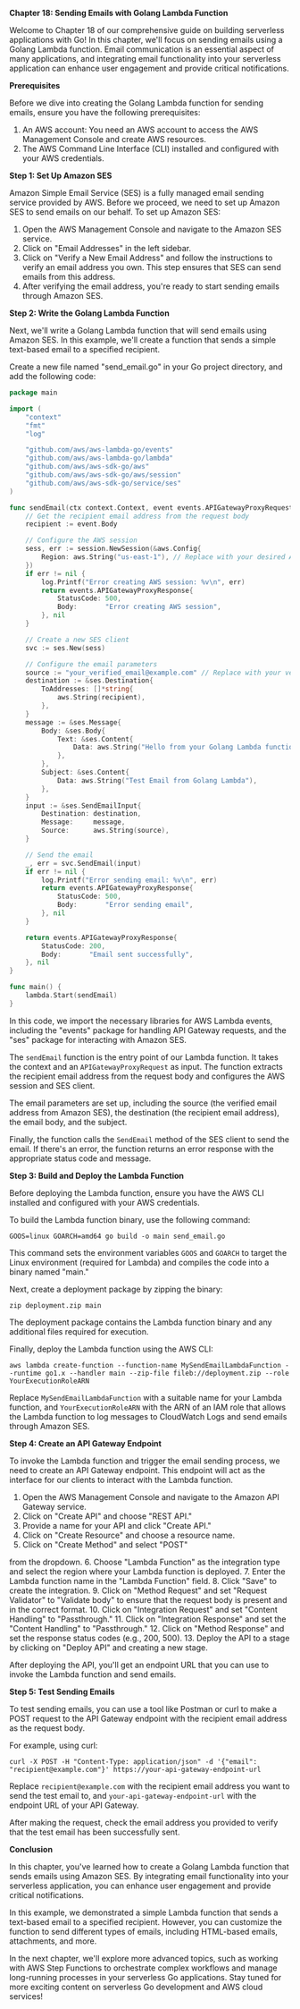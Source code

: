 **Chapter 18: Sending Emails with Golang Lambda Function**

Welcome to Chapter 18 of our comprehensive guide on building serverless applications with Go! In this chapter, we'll focus on sending emails using a Golang Lambda function. Email communication is an essential aspect of many applications, and integrating email functionality into your serverless application can enhance user engagement and provide critical notifications.

**Prerequisites**

Before we dive into creating the Golang Lambda function for sending emails, ensure you have the following prerequisites:

1. An AWS account: You need an AWS account to access the AWS Management Console and create AWS resources.
2. The AWS Command Line Interface (CLI) installed and configured with your AWS credentials.

**Step 1: Set Up Amazon SES**

Amazon Simple Email Service (SES) is a fully managed email sending service provided by AWS. Before we proceed, we need to set up Amazon SES to send emails on our behalf. To set up Amazon SES:

1. Open the AWS Management Console and navigate to the Amazon SES service.
2. Click on "Email Addresses" in the left sidebar.
3. Click on "Verify a New Email Address" and follow the instructions to verify an email address you own. This step ensures that SES can send emails from this address.
4. After verifying the email address, you're ready to start sending emails through Amazon SES.

**Step 2: Write the Golang Lambda Function**

Next, we'll write a Golang Lambda function that will send emails using Amazon SES. In this example, we'll create a function that sends a simple text-based email to a specified recipient.

Create a new file named "send_email.go" in your Go project directory, and add the following code:

```go
package main

import (
	"context"
	"fmt"
	"log"

	"github.com/aws/aws-lambda-go/events"
	"github.com/aws/aws-lambda-go/lambda"
	"github.com/aws/aws-sdk-go/aws"
	"github.com/aws/aws-sdk-go/aws/session"
	"github.com/aws/aws-sdk-go/service/ses"
)

func sendEmail(ctx context.Context, event events.APIGatewayProxyRequest) (events.APIGatewayProxyResponse, error) {
	// Get the recipient email address from the request body
	recipient := event.Body

	// Configure the AWS session
	sess, err := session.NewSession(&aws.Config{
		Region: aws.String("us-east-1"), // Replace with your desired AWS region
	})
	if err != nil {
		log.Printf("Error creating AWS session: %v\n", err)
		return events.APIGatewayProxyResponse{
			StatusCode: 500,
			Body:       "Error creating AWS session",
		}, nil
	}

	// Create a new SES client
	svc := ses.New(sess)

	// Configure the email parameters
	source := "your_verified_email@example.com" // Replace with your verified email address from Amazon SES
	destination := &ses.Destination{
		ToAddresses: []*string{
			aws.String(recipient),
		},
	}
	message := &ses.Message{
		Body: &ses.Body{
			Text: &ses.Content{
				Data: aws.String("Hello from your Golang Lambda function! This is a test email."),
			},
		},
		Subject: &ses.Content{
			Data: aws.String("Test Email from Golang Lambda"),
		},
	}
	input := &ses.SendEmailInput{
		Destination: destination,
		Message:     message,
		Source:      aws.String(source),
	}

	// Send the email
	_, err = svc.SendEmail(input)
	if err != nil {
		log.Printf("Error sending email: %v\n", err)
		return events.APIGatewayProxyResponse{
			StatusCode: 500,
			Body:       "Error sending email",
		}, nil
	}

	return events.APIGatewayProxyResponse{
		StatusCode: 200,
		Body:       "Email sent successfully",
	}, nil
}

func main() {
	lambda.Start(sendEmail)
}
```

In this code, we import the necessary libraries for AWS Lambda events, including the "events" package for handling API Gateway requests, and the "ses" package for interacting with Amazon SES.

The `sendEmail` function is the entry point of our Lambda function. It takes the context and an `APIGatewayProxyRequest` as input. The function extracts the recipient email address from the request body and configures the AWS session and SES client.

The email parameters are set up, including the source (the verified email address from Amazon SES), the destination (the recipient email address), the email body, and the subject.

Finally, the function calls the `SendEmail` method of the SES client to send the email. If there's an error, the function returns an error response with the appropriate status code and message.

**Step 3: Build and Deploy the Lambda Function**

Before deploying the Lambda function, ensure you have the AWS CLI installed and configured with your AWS credentials.

To build the Lambda function binary, use the following command:

```
GOOS=linux GOARCH=amd64 go build -o main send_email.go
```

This command sets the environment variables `GOOS` and `GOARCH` to target the Linux environment (required for Lambda) and compiles the code into a binary named "main."

Next, create a deployment package by zipping the binary:

```
zip deployment.zip main
```

The deployment package contains the Lambda function binary and any additional files required for execution.

Finally, deploy the Lambda function using the AWS CLI:

```
aws lambda create-function --function-name MySendEmailLambdaFunction --runtime go1.x --handler main --zip-file fileb://deployment.zip --role YourExecutionRoleARN
```

Replace `MySendEmailLambdaFunction` with a suitable name for your Lambda function, and `YourExecutionRoleARN` with the ARN of an IAM role that allows the Lambda function to log messages to CloudWatch Logs and send emails through Amazon SES.

**Step 4: Create an API Gateway Endpoint**

To invoke the Lambda function and trigger the email sending process, we need to create an API Gateway endpoint. This endpoint will act as the interface for our clients to interact with the Lambda function.

1. Open the AWS Management Console and navigate to the Amazon API Gateway service.
2. Click on "Create API" and choose "REST API."
3. Provide a name for your API and click "Create API."
4. Click on "Create Resource" and choose a resource name.
5. Click on "Create Method" and select "POST"

 from the dropdown.
6. Choose "Lambda Function" as the integration type and select the region where your Lambda function is deployed.
7. Enter the Lambda function name in the "Lambda Function" field.
8. Click "Save" to create the integration.
9. Click on "Method Request" and set "Request Validator" to "Validate body" to ensure that the request body is present and in the correct format.
10. Click on "Integration Request" and set "Content Handling" to "Passthrough."
11. Click on "Integration Response" and set the "Content Handling" to "Passthrough."
12. Click on "Method Response" and set the response status codes (e.g., 200, 500).
13. Deploy the API to a stage by clicking on "Deploy API" and creating a new stage.

After deploying the API, you'll get an endpoint URL that you can use to invoke the Lambda function and send emails.

**Step 5: Test Sending Emails**

To test sending emails, you can use a tool like Postman or curl to make a POST request to the API Gateway endpoint with the recipient email address as the request body.

For example, using curl:

```
curl -X POST -H "Content-Type: application/json" -d '{"email": "recipient@example.com"}' https://your-api-gateway-endpoint-url
```

Replace `recipient@example.com` with the recipient email address you want to send the test email to, and `your-api-gateway-endpoint-url` with the endpoint URL of your API Gateway.

After making the request, check the email address you provided to verify that the test email has been successfully sent.

**Conclusion**

In this chapter, you've learned how to create a Golang Lambda function that sends emails using Amazon SES. By integrating email functionality into your serverless application, you can enhance user engagement and provide critical notifications.

In this example, we demonstrated a simple Lambda function that sends a text-based email to a specified recipient. However, you can customize the function to send different types of emails, including HTML-based emails, attachments, and more.

In the next chapter, we'll explore more advanced topics, such as working with AWS Step Functions to orchestrate complex workflows and manage long-running processes in your serverless Go applications. Stay tuned for more exciting content on serverless Go development and AWS cloud services!